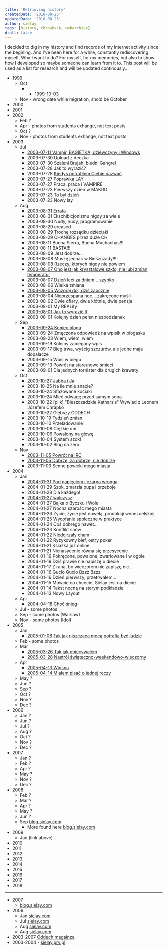```yaml
---
title: 'Retrieving history'
createdDate: '2018-08-25'
updatedDate: '2018-08-25'
author: sielay
tags: [history, throwback, webarchive]
draft: false
---
```


I decided to dig in my history and find records of my internet activity since
the begining. And I've been here for a while, constantly rediscovering myself.
Why I want to do? For myself, for my memories, but also to show how I developed
so maybe someone can learn from it to. This post will be used as a list for research
and will be updated continously...

  * 1999
    * Oct
      * * [1999-10-03](/blog/1999-10-03-first-blog-post-ever/)
    * Nov - wrong date while migration, shold be October
  * 2000
  * 2001
  * 2002
    * Feb ?
    * Apr - photos from students exhange, not text posts
    * Oct ?
    * Nov - photos from students exhange, not text posts
  * 2003
    * Jul
      * [2003-07-11 Vampir, BAGIETKA, dziewczyny i Windows](/blog/2003-07-31-vampir-bagietka-dziewczyny-i-windows/)
      * 2003-07-30 Upload z deczka
      * 2003-07-30 Szaleni Brujah, biedni Gangrel
      * 2003-07-28 Jak to wyrazić?
      * 2003-07-28 [Kiedyś potrafiłem Ciebie nazwać](/blog/2003-07-28-kiedy-potrafi-em-ciebie-nazwa/)
      * 2003-07-27 Poprawka LAY
      * 2003-07-27 Praca, praca i VAMPIRE
      * 2003-07-23 Pierwszy dzień w MAKRO
      * 2003-07-23 To był dzień
      * 2003-07-23 Nowy lay
    * Aug
      * [2003-08-31 Errata](/blog/2003-08-31-errata/)
      * 2003-08-31 Ekschibicjonizmu nigdy za wiele
      * 2003-08-30 Nudy, nudy, programowanie
      * 2003-08-29 ereased
      * 2003-08-29 Trochę rozsądku dzieciaki
      * 2003-08-29 CHANGES przez duże CH
      * 2003-08-11 Buena Sierra, Buena Muchachas!!!
      * 2003-08-11 BASTA!!!
      * 2003-08-09 Jest dobrze...
      * 2003-08-08 Muszę jechać w Bieszczady!!!!
      * 2003-08-08 Rzeczy, których nigdy nie powiem
      * [2003-08-07 Ono jest jak kryształowe szkło, nie lubi zmian temperatur](/blog/2003-08-07-ono-jest-jak-szk-o-kryszta-owe/)
      * 2003-08-07 Dzień leci za dniem... szybko
      * 2003-08-06 Wielka zmiana
      * [2003-08-05 Wczoraj dół, dziś zaocznie](/blog/2003-08-05-nie-dosta-em-si/)
      * 2003-08-04 Nieprzespana noc... zakręcone myśli
      * 2003-08-02 Dwie ofiary, dwie kłótnie, dwie pensje
      * 2003-08-01 My REALity
      * [2003-08-01 Jak to wyrazić II](/blog/2003-08-01-czasem-gdy-widz-t-g-bi-w-oczach/)
      * 2003-08-01 Kolejny dzień pełen niespodzianek
    * Sep
      * [2003-09-24 Koniec bloga](/blog/2003-09-24-koniec-bloga/)
      * 2003-09-24 Zmęczona odpowiedź na wpisik w blogasku
      * 2003-09-23 Wiem, wiem, wiem
      * 2003-09-19 Kolejny zabiegany wpis
      * 2003-09-17 Bieg trwa, wyścig szczurów, ale jedne maja dopalacze
      * 2003-09-15 Wpis w biegu
      * 2003-09-13 Powrót na stare/nowe śmieci
      * 2003-09-01 Dla jednych tornister dla drugich krawaty
    * Oct
      * [2003-10-27 Jabba i Ja](/blog/2009-10-27-jabba-i-ja/)
      * 2003-10-25 Na ile mnie znacie?
      * 2003-10-24 Sfazowane kociaki
      * 2003-10-24 Mieć odwagę przed samym sobą
      * 2003-10-22 [plik] "Bieszczadzkie Katharsis" Wywiad z Leonem Józefem Chrapko
      * 2003-10-22 Głębszy ODDECH
      * 2003-10-19 Tydzień zmian
      * 2003-10-10 Przeładowanie
      * 2003-10-08 Ciężkie dni
      * 2003-10-06 Powalony na głowę
      * 2003-10-04 System szok!
      * 2003-10-02 Blog na zero
    * Nov
      * [2003-11-05 Powrót na IRC](/blog/2003-11-05--powr-t-na-irc/)
      * [2003-11-05 Dobrze, za dobrze, nie dobrze](/blog/2003-11-05-dobrze-za-dobrze-niedobrze/)
      * 2003-11-03 Senne powieki mego miasta
  * 2004
    * Jan
      * [2004-01-31 Pod napięciem i czarna wronga](/blog/2004-01-31-pod-napi-ciem-i-czarna-wrona/)
      * 2004-01-29 Szok, zmarzła pupa i przeboje
      * 2004-01-28 Dla każdego!
      * [2004-01-27 walczysz](/blog/2004-01-27-walczysz/)
      * 2004-01-27 Bajka o Byczku i Wole
      * 2004-01-27 Nocna szarość mego miasta
      * 2004-01-26 Życie, życie jest nowelą, produkcji wenezuelskiej
      * 2004-01-25 Wycofanie spoleczne w praktyce
      * 2004-01-24 Coś dobrego nawet...
      * 2004-01-23 Konflikt snów
      * 2004-01-22 Niedojrzały cham
      * 2004-01-22 Ryzykowny blef, ostry poker
      * 2004-01-21 Ksiażka już online
      * 2004-01-21 Nienasycenie równa się przesycenie
      * 2004-01-19 Pokręcone, powalone, zwariowane i w ogóle
      * 2004-01-19 Dziś prawie nie napiszę o diecie
      * 2004-01-17 Z rana, bo wieczorem nie zapiszę nic...
      * 2004-01-16 Gucio Gucio Bzzz Bzzz
      * 2004-01-16 Dzień pierwszy, przetrwałem...
      * 2004-01-15 Mówcie co chcecie, Sielay jest na diecie
      * 2004-01-14 Tekst nocną na starym podkładzie
      * 2004-01-13 Nowy Layout
    * Apr
      * [2004-04-18 Choć śnieg](/blog/2004-04-18-cho-nieg/)
    * Jul - some photos
    * Sep - some photos (Warsaw)
    * Nov - some photos (Idol)
  * 2005
    * Jan
      * [2005-01-08 Tak jak niszczącą mocą potrafią być ludzie](/blog/2005-01-08-tak-jak-niszcz-c-moc-potrafi-by-ludzie/)
    * Feb - some photos
    * Mar
      * [2005-03-26 Tak jak obiecywałem](/blog/2005-03-26-tak-jak-obieca-em/)
      * [2005-03-28 Nastrój świąteczno-weekendowo-wieczorny](/blog/2005-03-28-nastr-j-wi-teczno-weekendowo-wieczorny/)
    * Apr
      * [2005-04-13 Wiosna](/blog/2005-04-13-wiosna)
      * [2005-04-14 Miałem pisać o jednej reczy](/blog/2005-04-14-mia-em-pisa-o-jednej-rzeczy/)
    * May ?
    * Jun ?
    * Sep ?
    * Oct ?
    * Nov ?
    * Dec ?
  * 2006
    * Jan ?
    * Jun ?
    * Jul ?
    * Aug ?
    * Oct ?
    * Nov ?
    * Dec ?
  * 2007
    * Jan ?
    * Feb ?
    * Apr ?
    * May ?
    * Nov ?
    * Dec ?
  * 2008
    * Feb ?
    * Mar ?
    * Apr ?
    * May ?
    * Jun ?
    * Sep [blog.sielay.com](https://web.archive.org/web/20080925204322/http://blog.sielay.com:80/?m=200809)
      * More found here [blog.sielay.com](https://web.archive.org/web/20090106013043/http://blog.sielay.com/2008/09/)
  * 2009
    * Jan (link above)
  * 2010
  * 2011
  * 2012
  * 2013
  * 2014
  * 2015
  * 2016
  * 2017
  * 2018

---

 * 2007
    * [blog.sielay.com](https://web.archive.org/web/20080912003251/http://blog.sielay.com:80/)
 * 2006
    * Jan [sielay.com](https://web.archive.org/web/20060105061026/http://www.sielay.com:80/)
    * Jul [sielay.com](https://web.archive.org/web/20060703145921/http://sielay.com:80/)
    * Aug [sielay.com](https://web.archive.org/web/20060719204620/http://sielay.com:80/)
    * Aug [sielay.com](https://web.archive.org/web/20060814212907/http://www.sielay.com:80/)
 * 2003-2007 [Oddech magainze](https://web.archive.org/web/20030801000000*/oddech.prv.pl)
 * 2003-2004 - [sielay.prv.pl](https://web.archive.org/web/20040411211624/http://www.sielay.prv.pl:80/)








